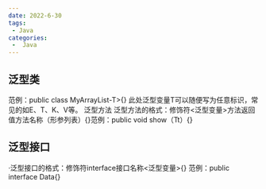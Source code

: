 ```yaml
---
date: 2022-6-30
tags:
 - Java
categories:
 -  Java
---
```




## 泛型类

范例：public class MyArrayList-T>{}
此处泛型变量T可以随便写为任意标识，常见的如E、T、K、V等。
泛型方法
泛型方法的格式：修饰符<泛型变量>方法返回值方法名称（形参列表）{}范例：public <T> void show（Tt）{}

## 泛型接口
·泛型接口的格式：修饰符interface接口名称<泛型变量>{}
范例：public interface Data<E>{}
